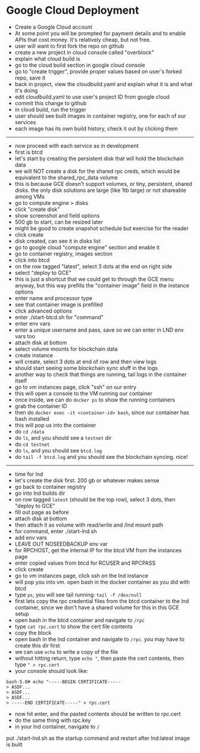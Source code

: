 # Google Cloud Deployment

- Create a Google Cloud account
- At some point you will be prompted for payment details and to enable APIs
  that cost money. It's relatively cheap, but not free.
- user will want to first fork the repo on github
- create a new project in cloud console called "overblock"
- explain what cloud build is
- go to the cloud build section in google cloud console
- go to "create trigger", provide proper values based on user's forked repo,
  save it
- back in project, view the cloudbuild.yaml and explain what it is and what
  it's doing
- edit cloudbuild.yaml to use user's project ID from google cloud
- commit this change to github
- in cloud build, run the trigger
- user should see built images in container registry, one for each
  of our services
- each image has its own build history, check it out by clicking them

---

- now proceed with each service as in development
- first is btcd
- let's start by creating the persistent disk that will hold the blockchain
  data
- we will NOT create a disk for the shared rpc creds, which would be equivalent
  to the shared_rpc_data volume
- this is because GCE doesn't support volumes, or tiny, persistent, shared disks.
  the only disk solutions are large (like 1tb large) or not shareable among VMs
- go to compute engine > disks
- click "create disk"
- show screenshot and field options
- 500 gb to start, can be resized later
- might be good to create snapshot schedule but exercise for the reader
- click create
- disk created, can see it in disks list
- go to google cloud "compute engine" section and enable it
- go to container registry, images section
- click into btcd
- on the row tagged "latest", select 3 dots at the end on right side
- select "deploy to GCE"
- this is just a shortcut that we could get to through the GCE menu anyway,
  but this way prefills the "container image" field in the instance options
- enter name and processor type
- see that container image is prefilled
- click advanced options
- enter ./start-btcd.sh for "command"
- enter env vars
- enter a unique username and pass, save so we can enter in LND env vars too
- attach disk at bottom
- select volume mounts for blockchain data
- create instance
- will create, select 3 dots at end of row and then view logs
- should start seeing some blockchain sync stuff in the logs
- another way to check that things are running, tail logs in the container itself
- go to vm instances page, click "ssh" on our entry
- this will open a console to the VM running our container
- once inside, we can do `docker ps` to show the running containers
- grab the container ID
- then do `docker exec -it <container-id> bash`, since our container has bash installed
- this will pop us into the container
- do `cd /data`
- do `ls`, and you should see a `testnet` dir
- do `cd testnet`
- do `ls`, and you should see `btcd.log`
- do `tail -f btcd.log` and you should see the blockchain syncing. nice!

---

- time for lnd
- let's create the disk first. 200 gb or whatever makes sense
- go back to container registry
- go into lnd builds dir
- on row tagged `latest` (should be the top row), select 3 dots, then "deploy to GCE"
- fill out page as before
- attach disk at bottom
- then attach it as volume with read/write and /lnd mount path
- for command, enter ./start-lnd.sh
- add env vars
- LEAVE OUT NOSEEDBACKUP env var
- for RPCHOST, get the internal IP for the btcd VM from the instances page
- enter copied values from btcd for RCUSER and RPCPASS
- click create
- go to vm instances page, click ssh on the lnd instance
- will pop you into vm. open bash in the docker container as you did with btcd
- type `ps`, you will see tail running: `tail -f /dev/null`
- first lets copy the rpc credential files from the btcd container to the lnd container,
  since we don't have a shared volume for this in this GCE setup
- open bash in the btcd container and navigate to `/rpc`
- type `cat rpc.cert` to show the cert file contents
- copy the block
- open bash in the lnd container and navigate to `/rpc`. you may have to create this dir first
- we can use `echo` to write a copy of the file
- without hitting return, type `echo "`, then paste the cert contents, then type `" > rpc.cert`
- your console should look like:

```shell script
bash-5.0# echo "-----BEGIN CERTIFICATE-----
> ASDF...
> ASDF...
> ASDF...
> -----END CERTIFICATE-----" > rpc.cert
```

- now hit enter, and the pasted contents should be written to rpc.cert
- do the same thing with rpc.key
- in your lnd container, navigate to `/`



put ./start-lnd.sh as the startup command and
restart after lnd:latest image is built